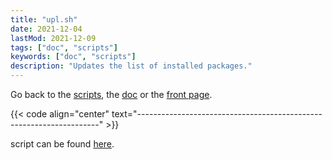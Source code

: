 ```yaml
---
title: "upl.sh"
date: 2021-12-04
lastMod: 2021-12-09 
tags: ["doc", "scripts"]
keywords: ["doc", "scripts"]
description: "Updates the list of installed packages."
---
```

Go back to the [scripts](/public/doc/config/scripts), the [doc](/public/doc/config) or the [front page](/public).  

{{< code align="center" text="--------------------------------------------------------------------" >}}

script can be found [here](https://github.com/a2n-s/dotfiles/blob/main/scripts/upl.sh).
